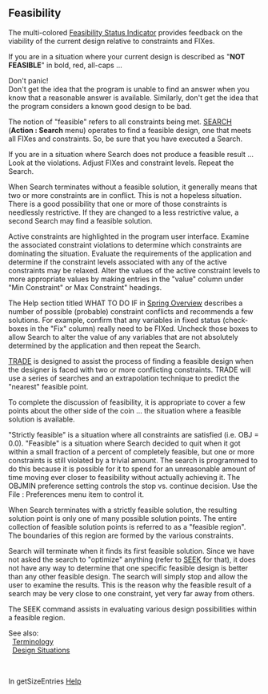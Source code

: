 ## Feasibility

The multi-colored [Feasibility Status Indicator](feasibilityIndicator.html) provides
feedback on the viability of the current design relative to constraints and FIXes.
 
 If you are in a situation where your current design is described as "<b>NOT FEASIBLE</b>" 
 in bold, red, all-caps ...  
 
 Don't panic!  
 Don't get the idea that the program is unable to find an
 answer when you know that a reasonable answer is available. 
 Similarly, don't get the idea that the program considers a known good design to be bad.
 
 The notion of "feasible" refers to all constraints being met. 
 [SEARCH](search.html) (<b>Action&nbsp;:&nbsp;Search</b> menu) operates to find a feasible design,
 one that meets all FIXes and constraints.
 So, be sure that you have executed a Search.
 
 If you are in a situation where Search does not produce a feasible result ...  
 Look at the violations.  Adjust FIXes and constraint levels.  Repeat the Search.

 When Search terminates without a feasible solution, it generally means that
 two or more constraints are in conflict.  This is not a hopeless situation.
 There is a good possibility that one or more of those constraints is
 needlessly restrictive.  If they are changed to a less restrictive value, a
 second Search may find a feasible solution.

 Active constraints are highlighted in the program user interface. 
 Examine the associated constraint violations to determine 
 which constraints are dominating the situation.
 Evaluate the requirements of the application and determine if the constraint
 levels associated with any of the active constraints may be relaxed. 
 Alter the values of the active constraint levels to more appropriate values by making
 entries in the "value" column under "Min Constraint" or Max Constraint" headings.  
 
 The Help section titled WHAT TO DO IF in [Spring Overview](/docs/Help/SpringDesign/spring_oview.html) describes a 
 number of possible  (probable) constraint conflicts and recommends a few solutions. 
 For example, confirm that any variables in fixed status 
 (check-boxes in the "Fix" column) 
 really need to be FIXed. 
 Uncheck those boxes to allow Search to alter the value of any variables 
 that are not absolutely determined by the application and then repeat the Search.

 [TRADE](trade.html) is designed to assist the process of finding a feasible
 design when the designer is faced with two or more conflicting constraints.
 TRADE will use a series of searches and an extrapolation technique to predict 
 the "nearest" feasible point.

 To complete the discussion of feasibility, it is appropriate to cover a few
 points about the other side of the coin ...  the situation where a feasible
 solution is available.

 "Strictly feasible" is a situation where all constraints are satisfied (i.e.  OBJ = 0.0). 
 "Feasible" is a situation where Search decided to quit when 
 it got within a small fraction of a percent of completely feasible, 
 but one or more constraints is still violated by a trivial  amount. 
 The search is programmed to do this because it is possible 
 for it to spend for an unreasonable amount of time moving ever closer 
 to feasibility  without actually achieving it. 
 The OBJMIN preference setting controls the stop  vs. continue decision. 
 Use the File : Preferences menu item to control it.

 When Search terminates with a strictly feasible solution,
 the resulting solution point is only one of many possible solution points.
 The entire collection of feasible solution points is referred to as a
 "feasible region".  The boundaries of this region are formed by the various
 constraints.

 Search will terminate when it finds its first feasible solution.  Since
 we have not asked the search to "optimize" anything (refer to [SEEK](seek.html) for
 that), it does not have any way to determine that one specific feasible
 design is better than any other feasible design.  The search will simply
 stop and allow the user to examine the results.  This is the reason why the
 feasible result of a search may be very close to one constraint, yet very
 far away from others.

 The SEEK command assists in evaluating various
 design possibilities within a feasible region.

See also:   
 &nbsp; [Terminology](terminology.html)   
 &nbsp; [Design Situations](designSituations.html)   

&nbsp;

 In getSizeEntries [Help](/docs/Help)
 